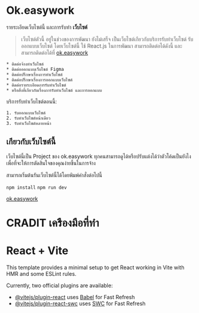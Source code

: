 Ok.easywork
===========

รายระเอียดเว็บไซต์นี้
และการรับทํา **เว็บไซต์**

> เว็บไซต์ตัวนี้ อยู่ในช่วงของการพัฒนา ยังไม่เสร็จ
> เป็นเว็บไซต์เกียวกับบริการรับทําเว็บไซต์ รับออกแบบเว็บไซต์
> โดยเว็บไซต์นี้ ใช้ React.js ในการพัฒนา สามารถติดต่อได้ดังนี้
> และสามารถติดต่อได้ที่ [ok.easywork](https://www.instagram.com/ok.easywork/)

    * ติดต่อจ้างทําเว็บไซต์
    * ติดต่อออกแบบเว็บไซต์ Figma
    * ติดต่อปรึกษาเรื่องการทําเว็บไซต์
    * ติดต่อปรึกษาเรื่องการออกแบบเว็บไซต์
    * ติดต่อรายระเอียดการรับทําเว็บไซต์
    * หรือสิ่งที่เกียวกับเรื่องการรับทําเว็บไซต์ และการออกแบบ

บริการรับทําเว็บไซต์ตอนนี้:

    1. รับออกแบบเว็บไซต์
    2. รับทําเว็บไซต์หน้าเดียว
    3. รับทําเว็บไซต์หลายหน้า

เกียวกับเว็บไซต์นี้
------------

เว็บไซต์นี้เป็น Project ของ ok.easywork
ทุกคนสามารถดูได้หรือปรับแต่งได้ว่าตัวโค้ดเป็นยังไง
เพื่อที่จะให้การตัดสินใจของคุณง่ายขึ้นในการจ้าง

สามารถเริ่มต้นรันเว็บไซต์นี้ได้โดยพิมพ์คําสั่งต่อไปนี้

`npm install`
`npm run dev`

[ok.easywork](https://www.instagram.com/ok.easywork/)

CRADIT เครืองมือที่ทํา
=================

# React + Vite

This template provides a minimal setup to get React working in Vite with HMR and some ESLint rules.

Currently, two official plugins are available:

- [@vitejs/plugin-react](https://github.com/vitejs/vite-plugin-react/blob/main/packages/plugin-react/README.md) uses [Babel](https://babeljs.io/) for Fast Refresh
- [@vitejs/plugin-react-swc](https://github.com/vitejs/vite-plugin-react-swc) uses [SWC](https://swc.rs/) for Fast Refresh
